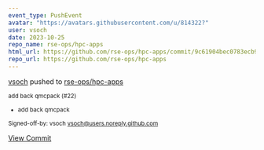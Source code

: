 ```yaml
---
event_type: PushEvent
avatar: "https://avatars.githubusercontent.com/u/814322?"
user: vsoch
date: 2023-10-25
repo_name: rse-ops/hpc-apps
html_url: https://github.com/rse-ops/hpc-apps/commit/9c61904bec0783ecb93cab61d5d802cd9eebf0f4
repo_url: https://github.com/rse-ops/hpc-apps
---
```


<a href='https://github.com/vsoch' target='_blank'>vsoch</a> pushed to <a href='https://github.com/rse-ops/hpc-apps' target='_blank'>rse-ops/hpc-apps</a>

<small>add back qmcpack (#22)

* add back qmcpack

Signed-off-by: vsoch <vsoch@users.noreply.github.com></small>

<a href='https://github.com/rse-ops/hpc-apps/commit/9c61904bec0783ecb93cab61d5d802cd9eebf0f4' target='_blank'>View Commit</a>